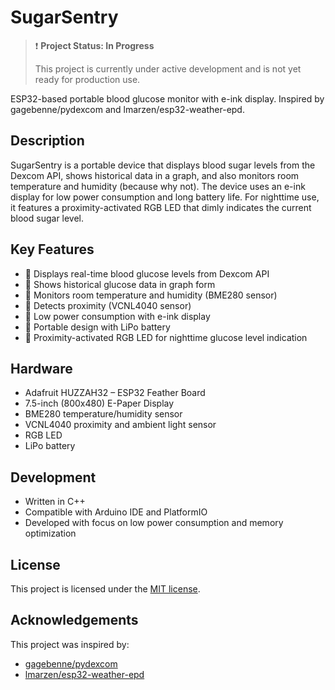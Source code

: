 # SugarSentry

> ❗ **Project Status: In Progress**
> 
> This project is currently under active development and is not yet ready for production use.

ESP32-based portable blood glucose monitor with e-ink display. Inspired by gagebenne/pydexcom and lmarzen/esp32-weather-epd.

## Description

SugarSentry is a portable device that displays blood sugar levels from the Dexcom API, shows historical data in a graph, and also monitors room temperature and humidity (because why not). The device uses an e-ink display for low power consumption and long battery life. For nighttime use, it features a proximity-activated RGB LED that dimly indicates the current blood sugar level.

## Key Features

- 🔄 Displays real-time blood glucose levels from Dexcom API
- 🔄 Shows historical glucose data in graph form
- 🔄 Monitors room temperature and humidity (BME280 sensor)
- 🔄 Detects proximity (VCNL4040 sensor)
- 🔄 Low power consumption with e-ink display
- 🔄 Portable design with LiPo battery
- 🔄 Proximity-activated RGB LED for nighttime glucose level indication

## Hardware

- Adafruit HUZZAH32 – ESP32 Feather Board
- 7.5-inch (800x480) E-Paper Display
- BME280 temperature/humidity sensor
- VCNL4040 proximity and ambient light sensor
- RGB LED
- LiPo battery

## Development

- Written in C++
- Compatible with Arduino IDE and PlatformIO
- Developed with focus on low power consumption and memory optimization

## License

This project is licensed under the [MIT license](LICENSE).

## Acknowledgements

This project was inspired by:
- [gagebenne/pydexcom](https://github.com/gagebenne/pydexcom)
- [lmarzen/esp32-weather-epd](https://github.com/lmarzen/esp32-weather-epd)